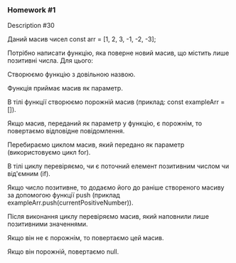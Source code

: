 ### Homework #1

Description #30

Даний масив чисел const arr = [1, 2, 3, -1, -2, -3];

Потрібно написати функцію, яка поверне новий масив, що містить лише 
позитивні числа. Для цього:

Створюємо функцію з довільною назвою.

Функція приймає масив як параметр.

В тілі функції створюємо порожній масив (приклад: const exampleArr = []).

Якщо масив, переданий як параметр у функцію, є порожнім, то повертаємо 
відповідне повідомлення.

Перебираємо циклом масив, який передано як параметр (використовуємо 
цикл for).

В тілі циклу перевіряємо, чи є поточний елемент позитивним числом чи 
від'ємним (if).

Якщо число позитивне, то додаємо його до раніше створеного масиву за 
допомогою функції push (приклад exampleArr.push(currentPositiveNumber)).

Після виконання циклу перевіряємо масив, який наповнили лише 
позитивними значеннями.

Якщо він не є порожнім, то повертаємо цей масив.

Якщо він порожній, повертаємо null.